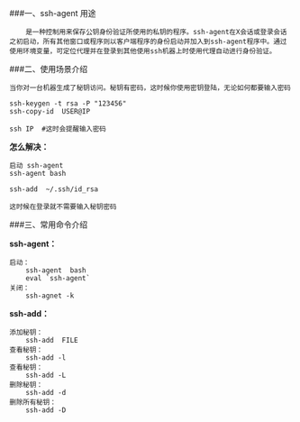 ###一、ssh-agent 用途
    
        是一种控制用来保存公钥身份验证所使用的私钥的程序。ssh-agent在X会话或登录会话之初启动，所有其他窗口或程序则以客户端程序的身份启动并加入到ssh-agent程序中。通过使用环境变量，可定位代理并在登录到其他使用ssh机器上时使用代理自动进行身份验证。
        
###二、使用场景介绍

    当你对一台机器生成了秘钥访问。秘钥有密码，这时候你使用密钥登陆，无论如何都要输入密码
    
    ssh-keygen -t rsa -P "123456"
    ssh-copy-id  USER@IP
    
    ssh IP  #这时会提醒输入密码
    
**怎么解决：**
        
    启动 ssh-agent
    ssh-agent bash
    
    ssh-add  ~/.ssh/id_rsa 
    
    这时候在登录就不需要输入秘钥密码
###三、常用命令介绍

**ssh-agent：**
 
    启动： 
        ssh-agent  bash
        eval `ssh-agent`
    关闭：
        ssh-agnet -k
**ssh-add：**
    
    添加秘钥： 
        ssh-add  FILE
    查看秘钥：
        ssh-add -l
    查看秘钥：
        ssh-add -L
    删除秘钥：
        ssh-add -d 
    删除所有秘钥：
        ssh-add -D
        
                          